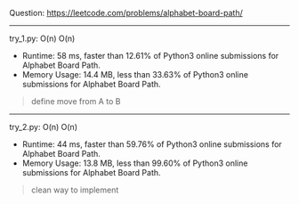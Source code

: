 Question: https://leetcode.com/problems/alphabet-board-path/

---

try_1.py: O(n) O(n)

* Runtime: 58 ms, faster than 12.61% of Python3 online submissions for Alphabet Board Path.
* Memory Usage: 14.4 MB, less than 33.63% of Python3 online submissions for Alphabet Board Path.

> define move from A to B

---

try_2.py: O(n) O(n)

* Runtime: 44 ms, faster than 59.76% of Python3 online submissions for Alphabet Board Path.
* Memory Usage: 13.8 MB, less than 99.60% of Python3 online submissions for Alphabet Board Path.

> clean way to implement
